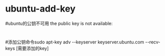 # ubuntu-add-key

#ubuntu的公钥不可用 the public key is not available:
#
#添加公钥命令sudo apt-key adv --keyserver keyserver.ubuntu.com --recv-keys [需要添加的key]
